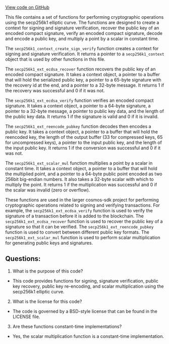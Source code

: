 [View code on GitHub](https://github.com/cosmos/cosmos-sdk/blob/main/crypto/keys/secp256k1/internal/secp256k1/ext.h)

This file contains a set of functions for performing cryptographic operations using the secp256k1 elliptic curve. The functions are designed to create a context for signing and signature verification, recover the public key of an encoded compact signature, verify an encoded compact signature, decode and encode a public key, and multiply a point by a scalar in constant time.

The `secp256k1_context_create_sign_verify` function creates a context for signing and signature verification. It returns a pointer to a `secp256k1_context` object that is used by other functions in this file.

The `secp256k1_ext_ecdsa_recover` function recovers the public key of an encoded compact signature. It takes a context object, a pointer to a buffer that will hold the serialized public key, a pointer to a 65-byte signature with the recovery id at the end, and a pointer to a 32-byte message. It returns 1 if the recovery was successful and 0 if it was not.

The `secp256k1_ext_ecdsa_verify` function verifies an encoded compact signature. It takes a context object, a pointer to a 64-byte signature, a pointer to a 32-byte message, a pointer to public key data, and the length of the public key data. It returns 1 if the signature is valid and 0 if it is invalid.

The `secp256k1_ext_reencode_pubkey` function decodes then encodes a public key. It takes a context object, a pointer to a buffer that will hold the reencoded key, the length of the output buffer (33 for compressed keys, 65 for uncompressed keys), a pointer to the input public key, and the length of the input public key. It returns 1 if the conversion was successful and 0 if it was not.

The `secp256k1_ext_scalar_mul` function multiplies a point by a scalar in constant time. It takes a context object, a pointer to a buffer that will hold the multiplied point, and a pointer to a 64-byte public point encoded as two 256bit big-endian numbers. It also takes a 32-byte scalar with which to multiply the point. It returns 1 if the multiplication was successful and 0 if the scalar was invalid (zero or overflow).

These functions are used in the larger cosmos-sdk project for performing cryptographic operations related to signing and verifying transactions. For example, the `secp256k1_ext_ecdsa_verify` function is used to verify the signature of a transaction before it is added to the blockchain. The `secp256k1_ext_ecdsa_recover` function is used to recover the public key of a signature so that it can be verified. The `secp256k1_ext_reencode_pubkey` function is used to convert between different public key formats. The `secp256k1_ext_scalar_mul` function is used to perform scalar multiplication for generating public keys and signatures.
## Questions: 
 1. What is the purpose of this code?
- This code provides functions for signing, signature verification, public key recovery, public key re-encoding, and scalar multiplication using the secp256k1 elliptic curve.

2. What is the license for this code?
- The code is governed by a BSD-style license that can be found in the LICENSE file.

3. Are these functions constant-time implementations?
- Yes, the scalar multiplication function is a constant-time implementation.